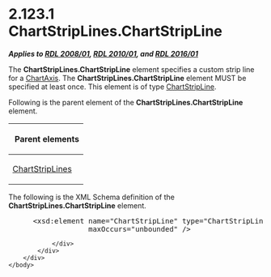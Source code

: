 <html dir="LTR" xmlns:mshelp="http://msdn.microsoft.com/mshelp" xmlns:ddue="http://ddue.schemas.microsoft.com/authoring/2003/5" xmlns:xlink="http://www.w3.org/1999/xlink" xmlns:tool="http://www.microsoft.com/tooltip">
    <head>
        <meta http-equiv="Content-Type" content="text/html; CHARSET=utf-8"></meta>
        <meta name="save" content="history"></meta>
        <title>2.123.1 ChartStripLines.ChartStripLine</title>
        <xml>
            <mshelp:toctitle title="2.123.1 ChartStripLines.ChartStripLine"></mshelp:toctitle>
            <mshelp:rltitle title="[MS-RDL]: ChartStripLines.ChartStripLine"></mshelp:rltitle>
            <mshelp:keyword index="A" term="11bbdb5e-aa39-4fd2-9b37-c560e9264896"></mshelp:keyword>
            <mshelp:attr name="DCSext.ContentType" value="open specification"></mshelp:attr>
            <mshelp:attr name="AssetID" value="11bbdb5e-aa39-4fd2-9b37-c560e9264896"></mshelp:attr>
            <mshelp:attr name="TopicType" value="kbRef"></mshelp:attr>
            <mshelp:attr name="DCSext.Title" value="[MS-RDL]: ChartStripLines.ChartStripLine" />
        </xml>
    </head>
    <body>
        <div id="header">
            <h1 class="heading">2.123.1 ChartStripLines.ChartStripLine</h1>
        </div>
        <div id="mainSection">
            <div id="mainBody">
                <div id="allHistory" class="saveHistory"></div>
                <div id="sectionSection0" class="section" name="collapseableSection">
                    

<p><b><i>Applies to </i></b><a href="1e855f94-4617-47e4-b89e-0856c6cb420f.htm"><b><i>RDL 2008/01</i></b></a><b><i>,
</i></b><a href="3428e690-a348-4ec7-8a6a-8efb42d2cdee.htm"><b><i>RDL 2010/01</i></b></a><b><i>,
and </i></b><a href="52ce3983-2bfc-4e72-9359-42aaf5fe4509.htm"><b><i>RDL 2016/01</i></b></a></p>

<p>The <b>ChartStripLines.ChartStripLine</b> element specifies
a custom strip line for a <a href="0c19f1cb-ef68-4c28-a2d0-8601b7fd0f32.htm">ChartAxis</a>.
The <b>ChartStripLines.ChartStripLine</b> element MUST be specified at least
once. This element is of type <a href="4b96c12c-5a8d-4335-b76c-da86e7328c63.htm">ChartStripLine</a>.</p>

<p>Following is the parent element of the <b>ChartStripLines.ChartStripLine</b>
element.</p>

<table>
 <thead>
  <tr>
   <th>
   <p> Parent elements </p>
   </th>
  </tr>
 </thead>
 <tr>
  <td>
  <p><a href="a6a3bbd4-9155-4f71-b17d-a8202bc77cd7.htm">ChartStripLines</a></p>
  </td>
 </tr>
</table>

<p>The following is the XML Schema definition of the <b>ChartStripLines.ChartStripLine</b>
element.</p>

<dl>
<dd>
<div><pre> &lt;xsd:element name=&quot;ChartStripLine&quot; type=&quot;ChartStripLineType&quot; 
              maxOccurs=&quot;unbounded&quot; /&gt;
</pre></div>
</dd></dl>


                </div>
            </div>
        </div>
    </body>
</html>
